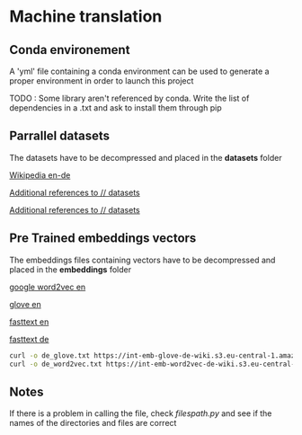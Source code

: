 # Machine translation

## Conda environement

A 'yml' file containing a conda environment can be used to generate a proper environment in order to launch this project

[Conda cheat sheet]: https://docs.conda.io/projects/conda/en/latest/_downloads/843d9e0198f2a193a3484886fa28163c/conda-cheatsheet.pdf

TODO : Some library aren't referenced by conda. Write the list of dependencies in a .txt and ask to install them through pip



## Parrallel datasets

The datasets have to be decompressed and placed in the **datasets** folder

[Wikipedia en-de](http://opus.nlpl.eu/download.php?f=Wikipedia%2Fv1.0%2Ftmx%2Fde-en.tmx.gz )

[Additional references to // datasets](https://lionbridge.ai/datasets/25-best-parallel-text-datasets-for-machine-translation-training/ )

[Additional references to // datasets](http://opus.nlpl.eu/ )

## Pre Trained embeddings vectors

The embeddings files containing vectors have to be decompressed and placed in the **embeddings** folder

[google word2vec en](https://drive.google.com/file/d/0B7XkCwpI5KDYNlNUTTlSS21pQmM/edit?usp=sharing)

[glove en](http://nlp.stanford.edu/data/glove.840B.300d.zip)

[fasttext en](https://dl.fbaipublicfiles.com/fasttext/vectors-crawl/cc.en.300.vec.gz)

[fasttext de](https://dl.fbaipublicfiles.com/fasttext/vectors-crawl/cc.de.300.vec.gz)

```bash
curl -o de_glove.txt https://int-emb-glove-de-wiki.s3.eu-central-1.amazonaws.com/vectors.txt
curl -o de_word2vec.txt https://int-emb-word2vec-de-wiki.s3.eu-central-1.amazonaws.com/vectors.txt
```

## Notes

If there is a problem in calling the file, check *filespath.py* and see if the names of the directories and files are correct

